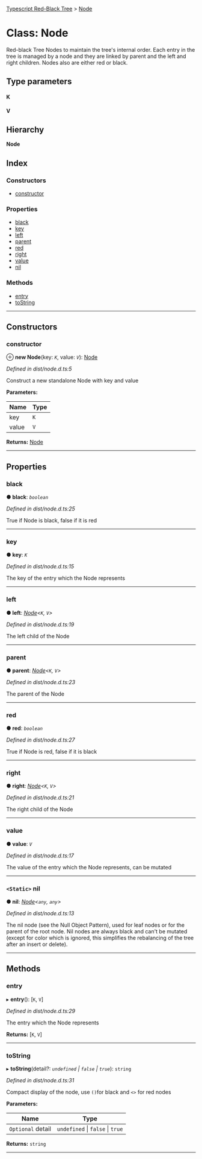 [Typescript Red-Black Tree](README.md) > [Node](node.md)

# Class: Node

Red-black Tree Nodes to maintain the tree's internal order. Each entry in the tree is managed by a node and they are linked by parent and the left and right children. Nodes also are either red or black.

## Type parameters
#### K 
#### V 
## Hierarchy

**Node**

## Index

### Constructors

* [constructor](node.md#constructor)

### Properties

* [black](node.md#black)
* [key](node.md#key)
* [left](node.md#left)
* [parent](node.md#parent)
* [red](node.md#red)
* [right](node.md#right)
* [value](node.md#value)
* [nil](node.md#nil)

### Methods

* [entry](node.md#entry)
* [toString](node.md#tostring)

---

## Constructors

<a id="constructor"></a>

###  constructor

⊕ **new Node**(key: *`K`*, value: *`V`*): [Node](node.md)

*Defined in dist/node.d.ts:5*

Construct a new standalone Node with key and value

**Parameters:**

| Name | Type |
| ------ | ------ |
| key | `K` |
| value | `V` |

**Returns:** [Node](node.md)

___

## Properties

<a id="black"></a>

###  black

**● black**: *`boolean`*

*Defined in dist/node.d.ts:25*

True if Node is black, false if it is red

___
<a id="key"></a>

###  key

**● key**: *`K`*

*Defined in dist/node.d.ts:15*

The key of the entry which the Node represents

___
<a id="left"></a>

###  left

**● left**: *[Node](node.md)<`K`, `V`>*

*Defined in dist/node.d.ts:19*

The left child of the Node

___
<a id="parent"></a>

###  parent

**● parent**: *[Node](node.md)<`K`, `V`>*

*Defined in dist/node.d.ts:23*

The parent of the Node

___
<a id="red"></a>

###  red

**● red**: *`boolean`*

*Defined in dist/node.d.ts:27*

True if Node is red, false if it is black

___
<a id="right"></a>

###  right

**● right**: *[Node](node.md)<`K`, `V`>*

*Defined in dist/node.d.ts:21*

The right child of the Node

___
<a id="value"></a>

###  value

**● value**: *`V`*

*Defined in dist/node.d.ts:17*

The value of the entry which the Node represents, can be mutated

___
<a id="nil"></a>

### `<Static>` nil

**● nil**: *[Node](node.md)<`any`, `any`>*

*Defined in dist/node.d.ts:13*

The nil node (see the Null Object Pattern), used for leaf nodes or for the parent of the root node. Nil nodes are always black and can't be mutated (except for color which is ignored, this simplifies the rebalancing of the tree after an insert or delete).

___

## Methods

<a id="entry"></a>

###  entry

▸ **entry**(): [`K`, `V`]

*Defined in dist/node.d.ts:29*

The entry which the Node represents

**Returns:** [`K`, `V`]

___
<a id="tostring"></a>

###  toString

▸ **toString**(detail?: *`undefined` \| `false` \| `true`*): `string`

*Defined in dist/node.d.ts:31*

Compact display of the node, use `()`for black and `<>` for red nodes

**Parameters:**

| Name | Type |
| ------ | ------ |
| `Optional` detail | `undefined` \| `false` \| `true` |

**Returns:** `string`

___

